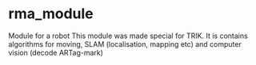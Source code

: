 # rma_module
Module for a robot
This module was made special for TRIK. It is contains algorithms for moving, SLAM (localisation, mapping etc) and computer vision (decode ARTag-mark)
